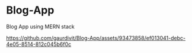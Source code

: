# Blog-App
Blog App using MERN stack



https://github.com/gaurdivit/Blog-App/assets/93473858/ef013041-debc-4e05-8514-812c045b6f0c

